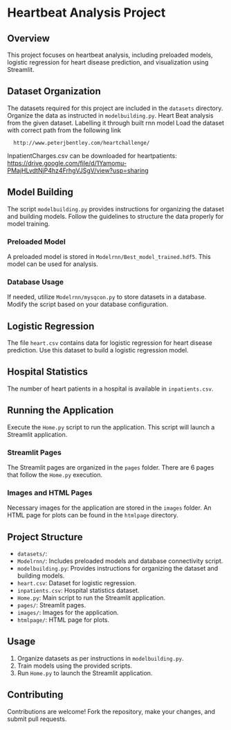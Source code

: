 # Heartbeat Analysis Project

## Overview

This project focuses on heartbeat analysis, including preloaded models, logistic regression for heart disease prediction, and visualization using Streamlit.

## Dataset Organization

The datasets required for this project are included in the `datasets` directory. Organize the data as instructed in `modelbuilding.py`.
Heart Beat analysis from the given dataset. Labelling it through built rnn model Load the dataset with correct path from the following link

      http://www.peterjbentley.com/heartchallenge/ 
      
InpatientCharges.csv can be downloaded for heartpatients: 
          https://drive.google.com/file/d/1Yamomu-PMajHLvdtNjP4hz4FrhgVJSgV/view?usp=sharing

## Model Building

The script `modelbuilding.py` provides instructions for organizing the dataset and building models. Follow the guidelines to structure the data properly for model training.

### Preloaded Model

A preloaded model is stored in `Modelrnn/Best_model_trained.hdf5`. This model can be used for analysis.

### Database Usage

If needed, utilize `Modelrnn/mysqcon.py` to store datasets in a database. Modify the script based on your database configuration.

## Logistic Regression

The file `heart.csv` contains data for logistic regression for heart disease prediction. Use this dataset to build a logistic regression model.

## Hospital Statistics

The number of heart patients in a hospital is available in `inpatients.csv`.

## Running the Application

Execute the `Home.py` script to run the application. This script will launch a Streamlit application.

### Streamlit Pages

The Streamlit pages are organized in the `pages` folder. There are 6 pages that follow the `Home.py` execution.

### Images and HTML Pages

Necessary images for the application are stored in the `images` folder. An HTML page for plots can be found in the `htmlpage` directory.

## Project Structure

- `datasets/`: 
- `Modelrnn/`: Includes preloaded models and database connectivity script.
- `modelbuilding.py`: Provides instructions for organizing the dataset and building models.
- `heart.csv`: Dataset for logistic regression.
- `inpatients.csv`: Hospital statistics dataset.
- `Home.py`: Main script to run the Streamlit application.
- `pages/`: Streamlit pages.
- `images/`: Images for the application.
- `htmlpage/`: HTML page for plots.

## Usage

1. Organize datasets as per instructions in `modelbuilding.py`.
2. Train models using the provided scripts.
3. Run `Home.py` to launch the Streamlit application.

## Contributing

Contributions are welcome! Fork the repository, make your changes, and submit pull requests.

